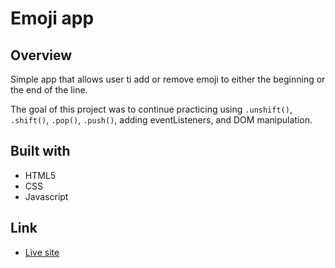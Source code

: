 # Emoji app

## Overview 

Simple app that allows user ti add or remove emoji to either the beginning or the end of the line.

The goal of this project was to continue practicing using `.unshift()`, `.shift()`, `.pop()`, `.push()`, adding eventListeners, and DOM manipulation.

## Built with
 
- HTML5
- CSS
- Javascript

## Link

- [Live site](https://quanglyho.github.io/scrimba_projects/emoji-app/)